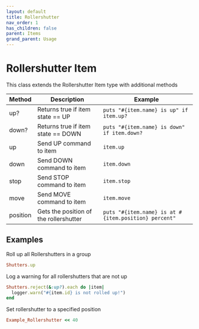 ```yaml
---
layout: default
title: Rollershutter
nav_order: 1
has_children: false
parent: Items
grand_parent: Usage
---
```



# Rollershutter Item
This class extends the Rollershutter Item type with additional methods

| Method   | Description                                  | Example                                              |
| -------- | -------------------------------------------- | ---------------------------------------------------- |
| up?      | Returns true if item state == UP             | `puts "#{item.name} is up" if item.up?`              |
| down?    | Returns true if item state == DOWN           | `puts "#{item.name} is down" if item.down?`          |
| up       | Send UP command to item                      | `item.up`                                            |
| down     | Send DOWN command to item                    | `item.down`                                          |
| stop     | Send STOP command to item                    | `item.stop`                                          |
| move     | Send MOVE command to item                    | `item.move`                                          |
| position | Gets the position of the rollershutter       | `puts "#{item.name} is at #{item.position} percent"` |


## Examples ##

Roll up all Rollershutters in a group

```ruby
Shutters.up
```

Log a warning for all rollershutters that are not up

```ruby
Shutters.reject(&:up?).each do |item|
  logger.warn("#{item.id} is not rolled up!")
end
```

Set rollershutter to a specified position

```ruby
Example_Rollershutter << 40
```